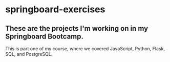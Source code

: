 # springboard-exercises
## These are the projects I'm working on in my Springboard Bootcamp.

This is part one of my course, where we covered JavaScript, Python, Flask, SQL, and PostgreSQL.
